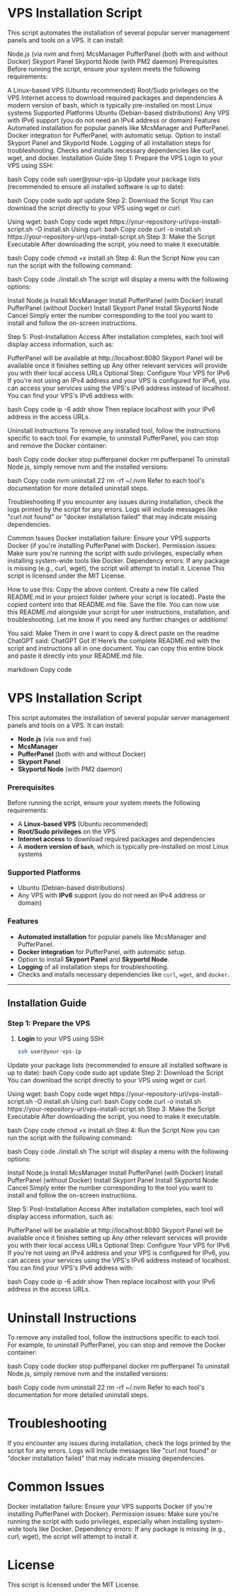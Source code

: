 # VPS Installation Script
This script automates the installation of several popular server management panels and tools on a VPS. It can install:

Node.js (via nvm and fnm)
McsManager
PufferPanel (both with and without Docker)
Skyport Panel
Skyportd Node (with PM2 daemon)
Prerequisites
Before running the script, ensure your system meets the following requirements:

A Linux-based VPS (Ubuntu recommended)
Root/Sudo privileges on the VPS
Internet access to download required packages and dependencies
A modern version of bash, which is typically pre-installed on most Linux systems
Supported Platforms
Ubuntu (Debian-based distributions)
Any VPS with IPv6 support (you do not need an IPv4 address or domain)
Features
Automated installation for popular panels like McsManager and PufferPanel.
Docker integration for PufferPanel, with automatic setup.
Option to install Skyport Panel and Skyportd Node.
Logging of all installation steps for troubleshooting.
Checks and installs necessary dependencies like curl, wget, and docker.
Installation Guide
Step 1: Prepare the VPS
Login to your VPS using SSH:

bash
Copy code
ssh user@your-vps-ip
Update your package lists (recommended to ensure all installed software is up to date):

bash
Copy code
sudo apt update
Step 2: Download the Script
You can download the script directly to your VPS using wget or curl.

Using wget:
bash
Copy code
wget https://your-repository-url/vps-install-script.sh -O install.sh
Using curl:
bash
Copy code
curl -o install.sh https://your-repository-url/vps-install-script.sh
Step 3: Make the Script Executable
After downloading the script, you need to make it executable.

bash
Copy code
chmod +x install.sh
Step 4: Run the Script
Now you can run the script with the following command:

bash
Copy code
./install.sh
The script will display a menu with the following options:

Install Node.js
Install McsManager
Install PufferPanel (with Docker)
Install PufferPanel (without Docker)
Install Skyport Panel
Install Skyportd Node
Cancel
Simply enter the number corresponding to the tool you want to install and follow the on-screen instructions.

Step 5: Post-Installation Access
After installation completes, each tool will display access information, such as:

PufferPanel will be available at http://localhost:8080
Skyport Panel will be available once it finishes setting up
Any other relevant services will provide you with their local access URLs
Optional Step: Configure Your VPS for IPv6
If you're not using an IPv4 address and your VPS is configured for IPv6, you can access your services using the VPS's IPv6 address instead of localhost. You can find your VPS's IPv6 address with:

bash
Copy code
ip -6 addr show
Then replace localhost with your IPv6 address in the access URLs.

Uninstall Instructions
To remove any installed tool, follow the instructions specific to each tool. For example, to uninstall PufferPanel, you can stop and remove the Docker container:

bash
Copy code
docker stop pufferpanel
docker rm pufferpanel
To uninstall Node.js, simply remove nvm and the installed versions:

bash
Copy code
nvm uninstall 22
rm -rf ~/.nvm
Refer to each tool's documentation for more detailed uninstall steps.

Troubleshooting
If you encounter any issues during installation, check the logs printed by the script for any errors. Logs will include messages like "curl not found" or "docker installation failed" that may indicate missing dependencies.

Common Issues
Docker installation failure: Ensure your VPS supports Docker (if you're installing PufferPanel with Docker).
Permission issues: Make sure you're running the script with sudo privileges, especially when installing system-wide tools like Docker.
Dependency errors: If any package is missing (e.g., curl, wget), the script will attempt to install it.
License
This script is licensed under the MIT License.

How to use this:
Copy the above content.
Create a new file called README.md in your project folder (where your script is located).
Paste the copied content into that README.md file.
Save the file.
You can now use this README.md alongside your script for user instructions, installation, and troubleshooting. Let me know if you need any further changes or additions!



You said:
Make Them in one I want to copy & direct paste on the readme
ChatGPT said:
ChatGPT
Got it! Here’s the complete README.md with the script and instructions all in one document. You can copy this entire block and paste it directly into your README.md file.

markdown
Copy code
# VPS Installation Script

This script automates the installation of several popular server management panels and tools on a VPS. It can install:

- **Node.js** (via `nvm` and `fnm`)
- **McsManager**
- **PufferPanel** (both with and without Docker)
- **Skyport Panel**
- **Skyportd Node** (with PM2 daemon)

### Prerequisites

Before running the script, ensure your system meets the following requirements:

- A **Linux-based VPS** (Ubuntu recommended)
- **Root/Sudo privileges** on the VPS
- **Internet access** to download required packages and dependencies
- A **modern version of `bash`**, which is typically pre-installed on most Linux systems

### Supported Platforms

- Ubuntu (Debian-based distributions)
- Any VPS with **IPv6** support (you do not need an IPv4 address or domain)

### Features

- **Automated installation** for popular panels like McsManager and PufferPanel.
- **Docker integration** for PufferPanel, with automatic setup.
- Option to install **Skyport Panel** and **Skyportd Node**.
- **Logging** of all installation steps for troubleshooting.
- Checks and installs necessary dependencies like `curl`, `wget`, and `docker`.

---

## Installation Guide

### Step 1: Prepare the VPS

1. **Login** to your VPS using SSH:
   ```bash
   ssh user@your-vps-ip
Update your package lists (recommended to ensure all installed software is up to date):
bash
Copy code
sudo apt update
Step 2: Download the Script
You can download the script directly to your VPS using wget or curl.

Using wget:
bash
Copy code
wget https://your-repository-url/vps-install-script.sh -O install.sh
Using curl:
bash
Copy code
curl -o install.sh https://your-repository-url/vps-install-script.sh
Step 3: Make the Script Executable
After downloading the script, you need to make it executable.

bash
Copy code
chmod +x install.sh
Step 4: Run the Script
Now you can run the script with the following command:

bash
Copy code
./install.sh
The script will display a menu with the following options:

Install Node.js
Install McsManager
Install PufferPanel (with Docker)
Install PufferPanel (without Docker)
Install Skyport Panel
Install Skyportd Node
Cancel
Simply enter the number corresponding to the tool you want to install and follow the on-screen instructions.

Step 5: Post-Installation Access
After installation completes, each tool will display access information, such as:

PufferPanel will be available at http://localhost:8080
Skyport Panel will be available once it finishes setting up
Any other relevant services will provide you with their local access URLs
Optional Step: Configure Your VPS for IPv6
If you're not using an IPv4 address and your VPS is configured for IPv6, you can access your services using the VPS's IPv6 address instead of localhost. You can find your VPS's IPv6 address with:

bash
Copy code
ip -6 addr show
Then replace localhost with your IPv6 address in the access URLs.

# Uninstall Instructions
To remove any installed tool, follow the instructions specific to each tool. For example, to uninstall PufferPanel, you can stop and remove the Docker container:

bash
Copy code
docker stop pufferpanel
docker rm pufferpanel
To uninstall Node.js, simply remove nvm and the installed versions:

bash
Copy code
nvm uninstall 22
rm -rf ~/.nvm
Refer to each tool's documentation for more detailed uninstall steps.

# Troubleshooting
If you encounter any issues during installation, check the logs printed by the script for any errors. Logs will include messages like "curl not found" or "docker installation failed" that may indicate missing dependencies.

# Common Issues
Docker installation failure: Ensure your VPS supports Docker (if you're installing PufferPanel with Docker).
Permission issues: Make sure you're running the script with sudo privileges, especially when installing system-wide tools like Docker.
Dependency errors: If any package is missing (e.g., curl, wget), the script will attempt to install it.
# License
This script is licensed under the MIT License.
